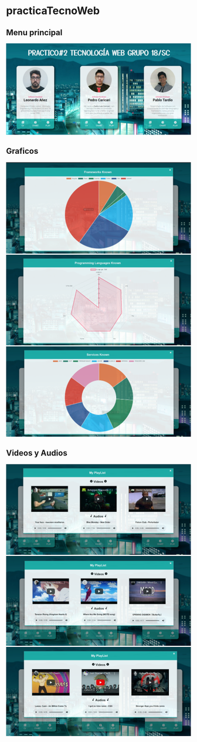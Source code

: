 # practicaTecnoWeb
## Menu principal
![](./assets/readme-img/TareaTecno01v2.png)
## Graficos
![](./assets/readme-img/TareaTecno02.png)
![](./assets/readme-img/TareaTecno03.png)
![](./assets/readme-img/TareaTecno04.png)
## Videos y Audios
![](./assets/readme-img/TareaTecno05.png)
![](./assets/readme-img/TareaTecno06.png)
![](./assets/readme-img/TareaTecno07.png)